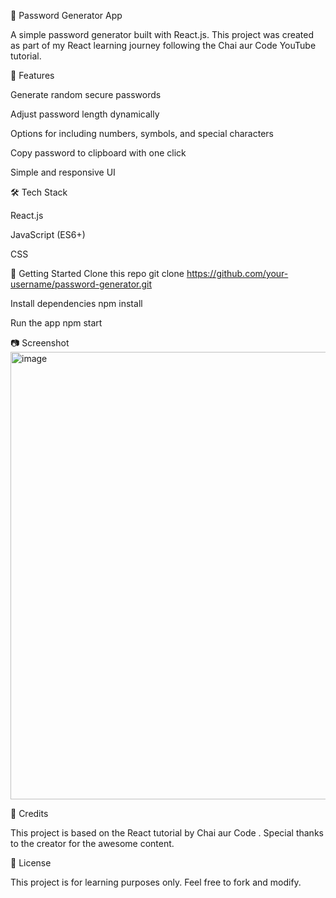 🔐 Password Generator App

A simple password generator built with React.js.
This project was created as part of my React learning journey following the Chai aur Code YouTube tutorial.

📌 Features

Generate random secure passwords

Adjust password length dynamically

Options for including numbers, symbols, and special characters

Copy password to clipboard with one click

Simple and responsive UI

🛠 Tech Stack

React.js

JavaScript (ES6+)

CSS

🚀 Getting Started
Clone this repo
git clone https://github.com/your-username/password-generator.git

Install dependencies
npm install

Run the app
npm start

📷 Screenshot
<img width="1646" height="716" alt="image" src="https://github.com/user-attachments/assets/a54ebb2c-0532-4d57-adbb-721929fbd9f5" />



🙏 Credits

This project is based on the React tutorial by Chai aur Code
.
Special thanks to the creator for the awesome content.

📄 License

This project is for learning purposes only. Feel free to fork and modify.
